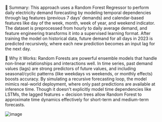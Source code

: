 📌 Summary:
This approach uses a Random Forest Regressor to perform daily electricity demand forecasting by modeling temporal dependencies through lag features (previous 7 days’ demands) and calendar-based features like day of the week, month, week of year, and weekend indicator. The dataset is preprocessed from hourly to daily average demand, and feature engineering transforms it into a supervised learning format. After training the model on historical data, future demand for all days in 2023 is predicted recursively, where each new prediction becomes an input lag for the next day.

🧠 Why it Works:
Random Forests are powerful ensemble models that handle non-linear relationships and interactions well. In time series, past demand values (lags) are strong predictors of future values, and including seasonal/cyclic patterns (like weekdays vs weekends, or monthly effects) boosts accuracy. By simulating a recursive forecasting loop, the model mimics real-world deployment, where only past predictions are available at inference time. Though it doesn't explicitly model time dependencies like LSTMs, the lagged features + decision trees allow Random Forest to approximate time dynamics effectively for short-term and medium-term forecasts.

![image](https://github.com/user-attachments/assets/a2de3da6-e11b-46ec-bf0a-a2192394b83d)
